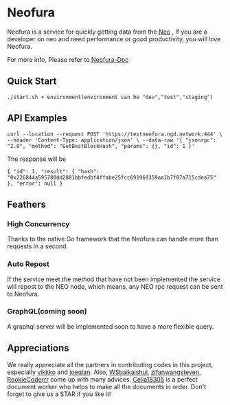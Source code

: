 # Neofura
Neofura is a service for quickly getting data from the [Neo](www.neo.org) , If you are a developer on neo and need performance or good productivity, you will love Neofura.

For more info, Please refer to [Neofura-Doc](https://neofura.readthedocs.io/en/latest/)

## Quick Start

``
./start.sh + environment(environment can be "dev","test","staging")
``

## API Examples

``
curl --location --request POST 'https://testneofura.ngd.network:444' \
--header 'Content-Type: application/json' \
--data-raw '{
"jsonrpc": "2.0",
"method": "GetBestBlockHash",
"params": {},
"id": 1
}'
``

The response will be 

``
{
"id": 1,
"result": {
"hash": "0x226844a595780dd2881bbfedbf4ffabe25fcc691969359aa1b7f87a715cdea75"
},
"error": null
}
``

## Feathers

### High Concurrency
Thanks to the native Go framework that the Neofura can handle more than  requests in a second.

### Auto Repost
If the service meet the method that have not been implemented the service will repost to the NEO node, which means, any NEO rpc request can be sent to Neofura.

### GraphQL(coming soon)
A graphql server will be implemented soon to have a more flexible query.

## Appreciations
We really appreciate all the partners in contributing codes in this project, especially [vikkko](https://github.com/vikkkko) and [joeqian](https://github.com/joeqian10/). Also, [WSbaikaishui](https://github.com/WSbaikaishui), [zifanwangsteven](https://github.com/zifanwangsteven), [RookieCoderrr](https://github.com/RookieCoderrr) come up with many advices. [Celia18305](https://github.com/Celia18305) is a perfect document worker who helps to make all the documents in order.
Don't forget to give us a STAR if you like it! 
